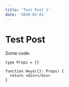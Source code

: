 ```yaml
---
title: 'Test Post 1'
date: '2020-01-01'
---
```


# Test Post

Some code:

```tsx
type Props = {}

function Heyo({}: Props) {
  return <div></div>
}
```
